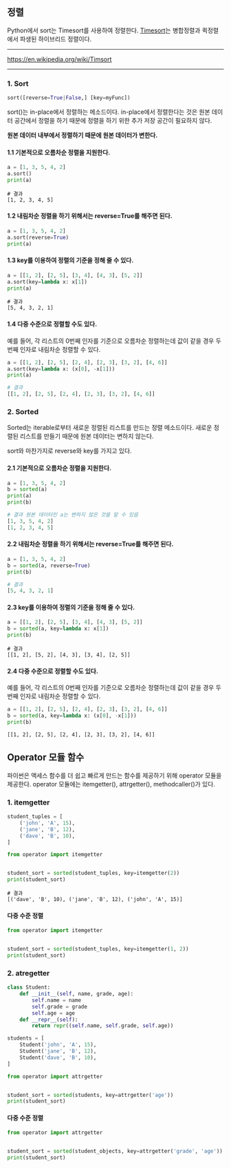 ## 정렬

Python에서 sort는 Timesort를 사용하여 정렬한다. [Timesort](https://en.wikipedia.org/wiki/Timsort)는 병합정렬과 퀵정렬에서 파생된 하이브리드 정렬이다.

---

https://en.wikipedia.org/wiki/Timsort

---

### 1. Sort

```python
sort([reverse=True|False,] [key=myFunc])
```

sort()는 in-place에서 정렬하는 메소드이다. in-place에서 정렬한다는 것은 원본 데이터 공간에서 정렬을 하기 때문에 정렬을 하기 위한 추가 저장 공간이 필요하지 않다.

**원본 데이터 내부에서 정렬하기 때문에 원본 데이터가 변한다.**

#### 1.1 기본적으로 오름차순 정렬을 지원한다.

```python
a = [1, 3, 5, 4, 2]
a.sort()
print(a)
```

```shell
# 결과
[1, 2, 3, 4, 5]
```

#### 1.2 내림차순 정렬을 하기 위해서는 reverse=True를 해주면 된다.

```python
a = [1, 3, 5, 4, 2]
a.sort(reverse=True)
print(a)
```

#### 1.3 key를 이용하여 정렬의 기준을 정해 줄 수 있다.

```python
a = [[1, 2], [2, 5], [3, 4], [4, 3], [5, 2]]
a.sort(key=lambda x: x[1])
print(a)
```

```shell
# 결과
[5, 4, 3, 2, 1]
```

#### 1.4 다중 수준으로 정렬할 수도 있다.

예를 들어, 각 리스트의 0번째 인자를 기준으로 오름차순 정렬하는데 값이 같을 경우 두번째 인자로 내림차순 정렬할 수 있다.

```python
a = [[1, 2], [2, 5], [2, 4], [2, 3], [3, 2], [4, 6]]
a.sort(key=lambda x: (x[0], -x[1]))
print(a)
```

```python
# 결과
[[1, 2], [2, 5], [2, 4], [2, 3], [3, 2], [4, 6]]
```

### 2. Sorted

Sorted는 iterable로부터 새로운 정렬된 리스트를 만드는 정렬 메소드이다. 새로운 정렬된 리스트를 만들기 때문에 원본 데이터는 변하지 않는다.

sort와 마찬가지로 reverse와 key를 가지고 있다.

#### 2.1 기본적으로 오름차순 정렬을 지원한다.

```python
a = [1, 3, 5, 4, 2]
b = sorted(a)
print(a)
print(b)
```

```python
# 결과 원본 데이터인 a는 변하지 않은 것을 알 수 있음
[1, 3, 5, 4, 2]
[1, 2, 3, 4, 5]
```

#### 2.2 내림차순 정렬을 하기 위해서는 reverse=True를 해주면 된다.

```python
a = [1, 3, 5, 4, 2]
b = sorted(a, reverse=True)
print(b)
```

```python
# 결과
[5, 4, 3, 2, 1]
```

#### 2.3 key를 이용하여 정렬의 기준을 정해 줄 수 있다.

```python
a = [[1, 2], [2, 5], [3, 4], [4, 3], [5, 2]]
b = sorted(a, key=lambda x: x[1])
print(b)
```

```shell
# 결과
[[1, 2], [5, 2], [4, 3], [3, 4], [2, 5]]
```

#### 2.4 다중 수준으로 정렬할 수도 있다.

예를 들어, 각 리스트의 0번째 인자를 기준으로 오름차순 정렬하는데 값이 같을 경우 두번째 인자로 내림차순 정렬할 수 있다.

```python
a = [[1, 2], [2, 5], [2, 4], [2, 3], [3, 2], [4, 6]]
b = sorted(a, key=lambda x: (x[0], -x[1]))
print(b)
```

```shell
[[1, 2], [2, 5], [2, 4], [2, 3], [3, 2], [4, 6]]
```



## Operator 모듈 함수

파이썬은 액세스 함수를 더 쉽고 빠르게 만드는 함수를 제공하기 위해 operator 모듈을 제공한다. operator 모듈에는 itemgetter(), attrgetter(), methodcaller()가 있다.

### 1. itemgetter

```python
student_tuples = [
    ('john', 'A', 15),
    ('jane', 'B', 12),
    ('dave', 'B', 10),
]
```

```python
from operator import itemgetter


student_sort = sorted(student_tuples, key=itemgetter(2))
print(student_sort)
```

```shell
# 결과
[('dave', 'B', 10), ('jane', 'B', 12), ('john', 'A', 15)]
```

#### 다중 수준 정렬

```python
from operator import itemgetter


student_sort = sorted(student_tuples, key=itemgetter(1, 2))
print(student_sort)
```

### 2. atregetter

```python
class Student:
    def __init__(self, name, grade, age):
        self.name = name
        self.grade = grade
        self.age = age
    def __repr__(self):
        return repr((self.name, self.grade, self.age))
```

```python
students = [
    Student('john', 'A', 15),
    Student('jane', 'B', 12),
    Student('dave', 'B', 10),
]
```

```python
from operator import attrgetter


student_sort = sorted(students, key=attrgetter('age'))
print(student_sort)
```

#### 다중 수준 정렬

```python
from operator import attrgetter


student_sort = sorted(student_objects, key=attrgetter('grade', 'age'))
print(student_sort)
```

